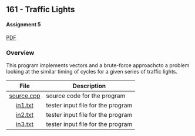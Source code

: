 ## 161 - Traffic Lights
#### Assignment 5
[PDF](https://github.com/sgilliland/4883-Programming_Techniques-Gilliland/blob/main/Assignments/P161/161.pdf)

### Overview

This program implements vectors and a brute-force approachcto a problem looking at the similar timing of cycles for a given series of traffic lights.

| File | Description |
| :----: | ----------- |
| [source.cpp](https://github.com/sgilliland/4883-Programming_Techniques-Gilliland/blob/main/Assignments/P161/source.cpp) |  source code for the program |
| [in1.txt](https://github.com/sgilliland/4883-Programming_Techniques-Gilliland/blob/main/Assignments/P161/in1.txt) |  tester input file for the program |
| [in2.txt](https://github.com/sgilliland/4883-Programming_Techniques-Gilliland/blob/main/Assignments/P161/in2.txt) |  tester input file for the program |
| [in3.txt](https://github.com/sgilliland/4883-Programming_Techniques-Gilliland/blob/main/Assignments/P161/in3.txt) |  tester input file for the program |